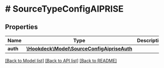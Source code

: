 # # SourceTypeConfigAIPRISE

## Properties

Name | Type | Description | Notes
------------ | ------------- | ------------- | -------------
**auth** | [**\Hookdeck\Model\SourceConfigAipriseAuth**](SourceConfigAipriseAuth.md) |  | [optional]

[[Back to Model list]](../../README.md#models) [[Back to API list]](../../README.md#endpoints) [[Back to README]](../../README.md)
